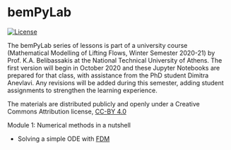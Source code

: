 # bemPyLab

[![License](https://img.shields.io/badge/license-CC--BY%204.0-lightgrey.svg)](https://creativecommons.org/licenses/by/4.0/)

The bemPyLab series of lessons is part of a university course (Mathematical Modelling of Lifting Flows, Winter Semester 2020-21) by Prof. K.A. Belibassakis at the National Technical University of Athens. The first version will begin in October 2020 and these Jupyter Notebooks are prepared for that class, with assistance from the PhD student Dimitra Anevlavi. Any revisions will be added during this semester, adding student assignments to strengthen the learning experience. 

The materials are distributed publicly and openly under a Creative Commons Attribution license, [CC-BY 4.0](https://creativecommons.org/licenses/by/4.0/)

Module 1: Numerical methods in a nutshell

- Solving a simple ODE with [FDM](https://nbviewer.jupyter.org/github/demieane/bemPyLab/blob/master/fdm_example1_v1.ipynb)

